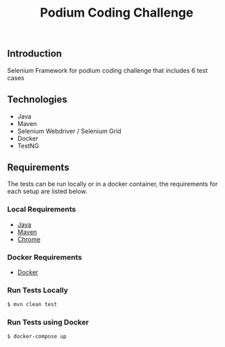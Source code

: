 <h1 align="center"> Podium Coding Challenge </h1> <br>



## Introduction

Selenium Framework for podium coding challenge that includes 6 test cases

## Technologies


* Java
* Maven
* Selenium Webdriver / Selenium Grid
* Docker
* TestNG



## Requirements
The tests can be run locally or in a docker container, the requirements for each setup are listed below.




### Local Requirements
* [Java](http://www.oracle.com/technetwork/java/javase/downloads/jdk8-downloads-2133151.html)
* [Maven](https://maven.apache.org/download.cgi)
* [Chrome](https://www.google.com/chrome/)


### Docker Requirements
* [Docker](https://www.docker.com/get-docker)



### Run Tests Locally
```bash
$ mvn clean test
```


### Run Tests using Docker

```bash
$ docker-compose up
```




